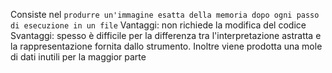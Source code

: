 Consiste nel `produrre un'immagine esatta della memoria dopo ogni passo di esecuzione in un file`
Vantaggi: non richiede la modifica del codice
Svantaggi: spesso è difficile per la differenza tra l'interpretazione astratta e la rappresentazione fornita dallo strumento. Inoltre viene prodotta una mole di dati inutili per la maggior parte